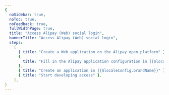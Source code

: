 ```yaml
---
{
  noSidebar: true,
  noToc: true,
  noFeedback: true,
  fullWidthPage: true,
  title: "Access Alipay (Web) social login",
  bannerTitle: "Access Alipay (Web) social login",
  steps:
    [
      { title: "Create a Web application on the Alipay open platform" },
      {
        title: "Fill in the Alipay application configuration in {{$localeConfig.brandName}}",
      },
      { title: "Create an application in {{$localeConfig.brandName}}" },
      { title: "Start developing access" },
    ],
}
---
```


<IntegrationDetail backLink="/guides/connections/social"/>
